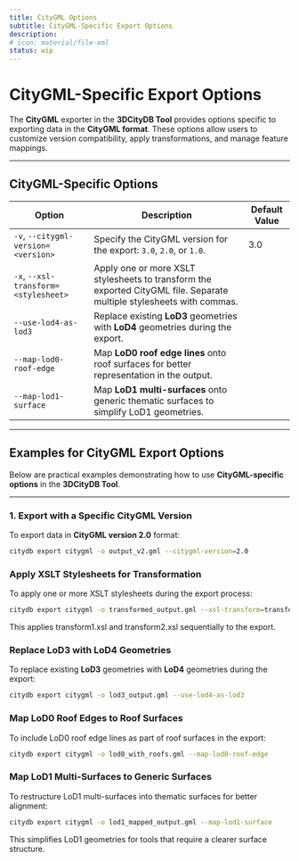 ```yaml
---
title: CityGML Options
subtitle: CityGML-Specific Export Options
description:
# icon: material/file-xml
status: wip
---
```


# CityGML-Specific Export Options

The **CityGML** exporter in the **3DCityDB Tool** provides options specific to exporting data in the **CityGML format**. These options allow users to customize version compatibility, apply transformations, and manage feature mappings.

---

## CityGML-Specific Options

| Option                                | Description                                                                                          | Default Value |
|---------------------------------------|------------------------------------------------------------------------------------------------------|---------------|
| `-v`, `--citygml-version=<version>`   | Specify the CityGML version for the export: `3.0`, `2.0`, or `1.0`.                                  | 3.0           |
| `-x`, `--xsl-transform=<stylesheet>`  | Apply one or more XSLT stylesheets to transform the exported CityGML file. Separate multiple stylesheets with commas. |               |
| `--use-lod4-as-lod3`                  | Replace existing **LoD3** geometries with **LoD4** geometries during the export.                     |               |
| `--map-lod0-roof-edge`                | Map **LoD0 roof edge lines** onto roof surfaces for better representation in the output.             |               |
| `--map-lod1-surface`                  | Map **LoD1 multi-surfaces** onto generic thematic surfaces to simplify LoD1 geometries.              |               |

---

## Examples for CityGML Export Options

Below are practical examples demonstrating how to use **CityGML-specific options** in the **3DCityDB Tool**.

---

### 1. Export with a Specific CityGML Version

To export data in **CityGML version 2.0** format:

```bash
citydb export citygml -o output_v2.gml --citygml-version=2.0
```

### Apply XSLT Stylesheets for Transformation

To apply one or more XSLT stylesheets during the export process:

```bash
citydb export citygml -o transformed_output.gml --xsl-transform=transform1.xsl,transform2.xsl
```

This applies transform1.xsl and transform2.xsl sequentially to the export.

### Replace LoD3 with LoD4 Geometries

To replace existing **LoD3** geometries with **LoD4** geometries during the export:

```bash
citydb export citygml -o lod3_output.gml --use-lod4-as-lod3
```

### Map LoD0 Roof Edges to Roof Surfaces

To include LoD0 roof edge lines as part of roof surfaces in the export:

```bash
citydb export citygml -o lod0_with_roofs.gml --map-lod0-roof-edge
```

### Map LoD1 Multi-Surfaces to Generic Surfaces

To restructure LoD1 multi-surfaces into thematic surfaces for better alignment:

```bash
citydb export citygml -o lod1_mapped_output.gml --map-lod1-surface
```

This simplifies LoD1 geometries for tools that require a clearer surface structure.

